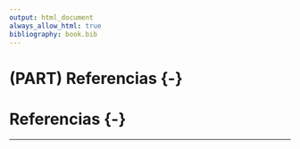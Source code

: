 ```yaml
---
output: html_document
always_allow_html: true
bibliography: book.bib
---
```


# (PART) Referencias {-}

# Referencias {-}

<hr/>

<div id="refs"></div>
